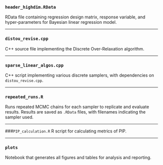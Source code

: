 ### `header_highdim.RData`
RData file containing regression design matrix, response variable, and hyper-parameters for Bayesian linear regression model.

---

### `distou_revise.cpp`
C++ source file implementing the Discrete Over-Relaxation algorithm.

---

### `sparse_linear_algos.cpp`
C++ script implementing various discrete samplers, with dependencies on `distou_revise.cpp`.

---

### `repeated_runs.R`
Runs repeated MCMC chains for each sampler to replicate and evaluate results. Results are saved as `.RData` files, with filenames indicating the sampler used.

---

###`PIP_calculation.R`
R script for calculating metrics of PIP.

---

### `plots`
Notebook that generates all figures and tables for analysis and reporting.
